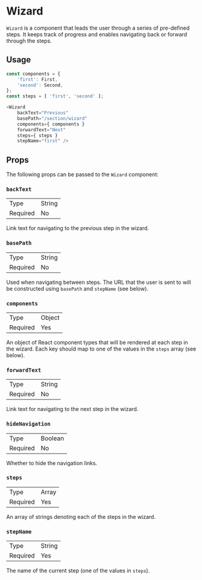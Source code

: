 Wizard
======
`Wizard` is a component that leads the user through a series of pre-defined steps.
It keeps track of progress and enables navigating back or forward through the steps.

## Usage

```js
const components = {
	'first': First,
	'second': Second,
};
const steps = [ 'first', 'second' ];

<Wizard
	backText="Previous"
	basePath="/section/wizard"
	components={ components }
	forwardText="Next"
	steps={ steps }
	stepName="first" />
```

## Props

The following props can be passed to the `Wizard` component:

### `backText`

<table>
	<tr><td>Type</td><td>String</td></tr>
	<tr><td>Required</td><td>No</td></tr>
</table>

Link text for navigating to the previous step in the wizard.

### `basePath`

<table>
	<tr><td>Type</td><td>String</td></tr>
	<tr><td>Required</td><td>No</td></tr>
</table>

Used when navigating between steps. The URL that the user is sent to will be constructed using
`basePath` and `stepName` (see below).

### `components`

<table>
	<tr><td>Type</td><td>Object</td></tr>
	<tr><td>Required</td><td>Yes</td></tr>
</table>

An object of React component types that will be rendered at each step in the wizard. Each key should map
to one of the values in the `steps` array (see below).

### `forwardText`

<table>
	<tr><td>Type</td><td>String</td></tr>
	<tr><td>Required</td><td>No</td></tr>
</table>

Link text for navigating to the next step in the wizard.

### `hideNavigation`

<table>
	<tr><td>Type</td><td>Boolean</td></tr>
	<tr><td>Required</td><td>No</td></tr>
</table>

Whether to hide the navigation links.

### `steps`

<table>
	<tr><td>Type</td><td>Array</td></tr>
	<tr><td>Required</td><td>Yes</td></tr>
</table>

An array of strings denoting each of the steps in the wizard.

### `stepName`

<table>
	<tr><td>Type</td><td>String</td></tr>
	<tr><td>Required</td><td>Yes</td></tr>
</table>

The name of the current step (one of the values in `steps`).
